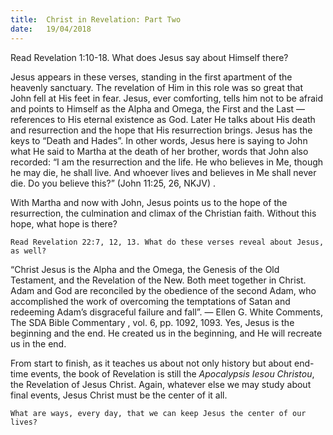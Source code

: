 ```yaml
---
title:  Christ in Revelation: Part Two
date:   19/04/2018
---
```


Read Revelation 1:10-18. What does Jesus say about Himself there?

Jesus appears in these verses, standing in the first apartment of the heavenly sanctuary. The revelation of Him in this role was so great that John fell at His feet in fear. Jesus, ever comforting, tells him not to be afraid and points to Himself as the Alpha and Omega, the First and the Last — references to His eternal existence as God. Later He talks about His death and resurrection and the hope that His resurrection brings. Jesus has the keys to “Death and Hades”. In other words, Jesus here is saying to John what He said to Martha at the death of her brother, words that John also recorded: “I am the resurrection and the life. He who believes in Me, though he may die, he shall live. And whoever lives and believes in Me shall never die. Do you believe this?” (John 11:25, 26, NKJV) .

With Martha and now with John, Jesus points us to the hope of the resurrection, the culmination and climax of the Christian faith. Without this hope, what hope is there?

`Read Revelation 22:7, 12, 13. What do these verses reveal about Jesus, as well?`

“Christ Jesus is the Alpha and the Omega, the Genesis of the Old Testament, and the Revelation of the New. Both meet together in Christ. Adam and God are reconciled by the obedience of the second Adam, who accomplished the work of overcoming the temptations of Satan and redeeming Adam’s disgraceful failure and fall”. — Ellen G. White Comments, The SDA Bible Commentary , vol. 6, pp. 1092, 1093. Yes, Jesus is the beginning and the end. He created us in the beginning, and He will recreate us in the end.

From start to finish, as it teaches us about not only history but about end-time events, the book of Revelation is still the *Apocalypsis Iesou Christou*, the Revelation of Jesus Christ. Again, whatever else we may study about final events, Jesus Christ must be the center of it all.

`What are ways, every day, that we can keep Jesus the center of our lives?`
